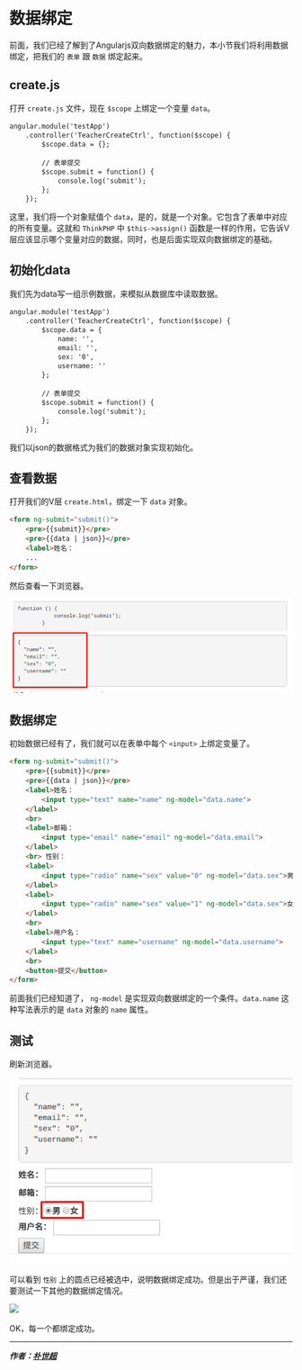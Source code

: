 # 数据绑定

前面，我们已经了解到了Angularjs双向数据绑定的魅力，本小节我们将利用数据绑定，把我们的 `表单` 跟 `数据` 绑定起来。

## create.js

打开 `create.js` 文件，现在 `$scope` 上绑定一个变量 `data`。

```angularjs
angular.module('testApp')
    .controller('TeacherCreateCtrl', function($scope) {
        $scope.data = {};

        // 表单提交
        $scope.submit = function() {
            console.log('submit');
        };
    });
```

这里，我们将一个对象赋值个 `data`，是的，就是一个对象。它包含了表单中对应的所有变量。这就和 `ThinkPHP` 中 `$this->assign()` 函数是一样的作用，它告诉V层应该显示哪个变量对应的数据，同时，也是后面实现双向数据绑定的基础。

## 初始化data

我们先为data写一组示例数据，来模拟从数据库中读取数据。

```angularjs
angular.module('testApp')
    .controller('TeacherCreateCtrl', function($scope) {
        $scope.data = {
            name: '',
            email: '',
            sex: '0',
            username: ''
        };

        // 表单提交
        $scope.submit = function() {
            console.log('submit');
        };
    });
```

我们以json的数据格式为我们的数据对象实现初始化。

## 查看数据

打开我们的V层 `create.html`，绑定一下 `data` 对象。

```html
<form ng-submit="submit()">
    <pre>{{submit}}</pre>
    <pre>{{data | json}}</pre>
    <label>姓名：
    ...
</form>
```

然后查看一下浏览器。

![](image/2017-11-09.1.png)

## 数据绑定

初始数据已经有了，我们就可以在表单中每个 `<input>` 上绑定变量了。

```html
<form ng-submit="submit()">
    <pre>{{submit}}</pre>
    <pre>{{data | json}}</pre>
    <label>姓名：
        <input type="text" name="name" ng-model="data.name">
    </label>
    <br>
    <label>邮箱：
        <input type="email" name="email" ng-model="data.email">
    </label>
    <br> 性别：
    <label>
        <input type="radio" name="sex" value="0" ng-model="data.sex">男
    </label>
    <label>
        <input type="radio" name="sex" value="1" ng-model="data.sex">女
    </label>
    <br>
    <label>用户名：
        <input type="text" name="username" ng-model="data.username">
    </label>
    <br>
    <button>提交</button>
</form>
```

前面我们已经知道了， `ng-model` 是实现双向数据绑定的一个条件。`data.name` 这种写法表示的是 `data` 对象的 `name` 属性。

## 测试

刷新浏览器。

![](image/2017-11-09.2.png)

可以看到 `性别` 上的圆点已经被选中，说明数据绑定成功。但是出于严谨，我们还要测试一下其他的数据绑定情况。

![](image/showdata.gif)

OK，每一个都绑定成功。

-----------------

***作者：[朴世超](www.mengyunzhi.com)***